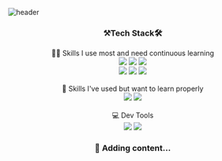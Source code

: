 ![header](https://capsule-render.vercel.app/api?type=soft&color=83DCB7&fontColor=FDFD96&section=header&text=Jortier&animation=twinkling&desc=Viva%20La%20Vida&descAlignY=80)
<h3 align="center">⚒Tech Stack🛠</h3>
<p align="center">
	👨‍💻 Skills I use most and need continuous learning<br/>
	<img src="https://img.shields.io/badge/HTML5-E34F26?style=flat-square&logo=HTML5&logoColor=white"/>
	<img src="https://img.shields.io/badge/CSS3-1572B6?style=flat-square&logo=CSS3&logoColor=white"/>
	<img src="https://img.shields.io/badge/JavaScript-F7DF1E?style=flat-square&logo=JavaScript&logoColor=white"/>
	<br/>
	<img src="https://img.shields.io/badge/Java-007396?style=flat-square&logo=Java&logoColor=white"/>
	<img src="https://img.shields.io/badge/Spring Boot-6DB33F?style=flat-square&logo=Spring-Boot&logoColor=white"/>
	<img src="https://img.shields.io/badge/PostgreSQL-4169E1?style=flat-square&logo=PostgreSQL&logoColor=white"/>
	<br/>
	<br/>📖 Skills I've used but want to learn properly
	<br/>
	<img src="https://img.shields.io/badge/Flutter-02569B?style=flat-square&logo=Flutter&logoColor=white"/>
	<img src="https://img.shields.io/badge/Amazon AWS-232F3E?style=flat-square&logo=Amazon-AWS&logoColor=white"/>
	<br/>
	<br/>💻 Dev Tools
	<br/>
	<img src="https://img.shields.io/badge/IntelliJ-000000?style=flat-square&logo=IntelliJ-IDEA&logoColor=white"/>
	<img src="https://img.shields.io/badge/VSCode-007ACC?style=flat-square&logo=Visual-Studio-Code&logoColor=white"/>
</p>	

<h3 align="center">🚧 Adding content...</h3>
